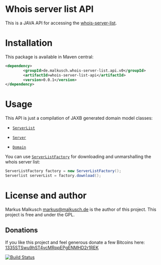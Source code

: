 # Whois server list API

This is a JAVA API for accessing the
[whois-server-list](https://github.com/whois-server-list/whois-server-list).


# Installation

This package is available in Maven central:

```xml
<dependency>
        <groupId>de.malkusch.whois-server-list.api.v0</groupId>
        <artifactId>whois-server-list-api</artifactId>
        <version>0.0.1</version>
</dependency>
```


# Usage

This API is just a compilation of JAXB generated domain model classes:

 * [`ServerList`](http://whois-server-list.github.io/whois-server-list-api/apidocs/de/malkusch/whoisServerList/api/v0/model/Serverlist.html)

 * [`Server`](http://whois-server-list.github.io/whois-server-list-api/apidocs/de/malkusch/whoisServerList/api/v0/model/Server.html)

 * [`Domain`](http://whois-server-list.github.io/whois-server-list-api/apidocs/de/malkusch/whoisServerList/api/v0/model/Domain.html)

You can use
[`ServerListFactory`](http://whois-server-list.github.io/whois-server-list-api/apidocs/de/malkusch/whoisServerList/api/v0/ServerListFactory.html)
for downloading and unmarshalling the whois server list:

```java
ServerListFactory factory = new ServerListFactory();
Serverlist serverList = factory.download();
```


# License and author

Markus Malkusch <markus@malkusch.de> is the author of this project.
This project is free and under the GPL.

## Donations

If you like this project and feel generous donate a few Bitcoins here:
[1335STSwu9hST4vcMRppEPgENMHD2r1REK](bitcoin:1335STSwu9hST4vcMRppEPgENMHD2r1REK)

[![Build Status](https://travis-ci.org/whois-server-list/whois-server-list-api.svg)](https://travis-ci.org/whois-server-list/whois-server-list-api)
